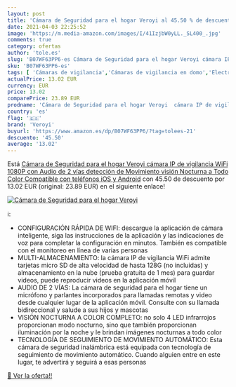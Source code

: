 ```yaml
---
layout: post
title: 'Cámara de Seguridad para el hogar Veroyi al 45.50 % de descuento'
date: 2021-04-03 22:25:52
image: 'https://m.media-amazon.com/images/I/41IzjbW0yLL._SL400_.jpg'
comments: true
category: ofertas
author: 'tole.es'
slug: 'B07WF63PP6-es Cámara de Seguridad para el hogar Veroyi cámara IP de...'
sku: 'B07WF63PP6-es'
tags: [ 'Cámaras de vigilancia','Cámaras de vigilancia en domo','Electrónica','Fotografía y videocámaras','android','veroyi', ]
actualPrice: 13.02 EUR
currency: EUR
price: 13.02
comparePrice: 23.89 EUR
prodname: 'Cámara de Seguridad para el hogar Veroyi  cámara IP de vigilancia WiFi 1080P con Audio de 2 vías  detección de Movimiento  visión Nocturna a Todo Color Compatible con teléfonos iOS y Android'
country: 'es'
flag: '🇪🇸'
brand: 'Veroyi'
buyurl: 'https://www.amazon.es/dp/B07WF63PP6/?tag=tolees-21'
descuento: '45.50'
average: '13.02'
---
```


Está [Cámara de Seguridad para el hogar Veroyi  cámara IP de vigilancia WiFi 1080P con Audio de 2 vías  detección de Movimiento  visión Nocturna a Todo Color Compatible con teléfonos iOS y Android](https://www.amazon.es/dp/B07WF63PP6/?tag=tolees-21) con 45.50 de descuento por 13.02 EUR (original: 23.89 EUR) en el siguiente enlace!

[![Cámara de Seguridad para el hogar Veroyi](https://m.media-amazon.com/images/I/41IzjbW0yLL._SL400_.jpg)](https://www.amazon.es/dp/B07WF63PP6/?tag=tolees-21)

ℹ️:

- CONFIGURACIÓN RÁPIDA DE WIFI: descargue la aplicación de cámara inteligente, siga las instrucciones de la aplicación y las indicaciones de voz para completar la configuración en minutos. También es compatible con el monitoreo en línea de varias personas
- MULTI-ALMACENAMIENTO: la cámara IP de vigilancia WiFi admite tarjetas micro SD de alta velocidad de hasta 128G (no incluidas) y almacenamiento en la nube (prueba gratuita de 1 mes) para guardar videos, puede reproducir videos en la aplicación móvil
- AUDIO DE 2 VÍAS: La cámara de seguridad para el hogar tiene un micrófono y parlantes incorporados para llamadas remotas y video desde cualquier lugar de la aplicación móvil. Consulte con su llamada bidireccional y salude a sus hijos y mascotas
- VISIÓN NOCTURNA A COLOR COMPLETO: no solo 4 LED infrarrojos proporcionan modo nocturno, sino que también proporcionan iluminación por la noche y le brindan imágenes nocturnas a todo color
- TECNOLOGÍA DE SEGUIMIENTO DE MOVIMIENTO AUTOMÁTICO: Esta cámara de seguridad inalámbrica está equipada con tecnología de seguimiento de movimiento automático. Cuando alguien entre en este lugar, te advertirá y seguirá a esas personas

[🛒 Ver la oferta!!](https://www.amazon.es/dp/B07WF63PP6/?tag=tolees-21)
